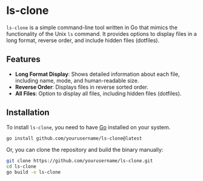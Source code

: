 # ls-clone

`ls-clone` is a simple command-line tool written in Go that mimics the functionality of the Unix `ls` command. It provides options to display files in a long format, reverse order, and include hidden files (dotfiles).

## Features

- **Long Format Display**: Shows detailed information about each file, including name, mode, and human-readable size.
- **Reverse Order**: Displays files in reverse sorted order.
- **All Files**: Option to display all files, including hidden files (dotfiles).

## Installation

To install `ls-clone`, you need to have [Go](https://golang.org/dl/) installed on your system.

```sh
go install github.com/yourusername/ls-clone@latest

```

Or, you can clone the repository and build the binary manually:

```sh
git clone https://github.com/yourusername/ls-clone.git
cd ls-clone
go build -o ls-clone

```
